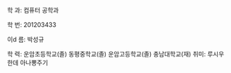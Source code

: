 ﻿
학 과: 컴퓨터 공학과 

학 번: 201203433

이d 름: 박성규

학 력: 운암초등학교(졸)
       동평중학교(졸)
       운암고등학교(졸)
       충남대학교(재)
취미: 루시우한데 아나뽕주기



